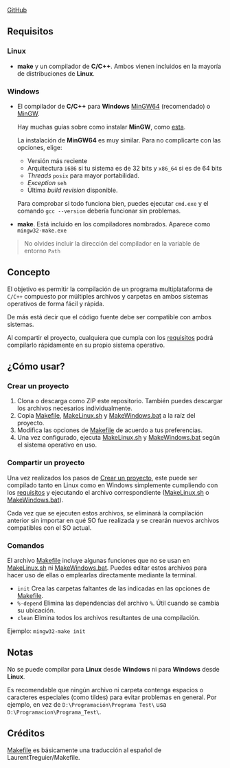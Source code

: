 [GitHub](https://github.com/CrysoK/Win-UNIX_C_Makefile)

## Requisitos

### Linux

- **make** y un compilador de **C/C++**. Ambos vienen incluidos en la mayoría de distribuciones de **Linux**.

### Windows

- El compilador de **C/C++** para **Windows**
[MinGW64](https://sourceforge.net/projects/mingw-w64/files/Toolchains%20targetting%20Win32/Personal%20Builds/mingw-builds/installer/mingw-w64-install.exe/download)
(recomendado) o [MinGW](https://sourceforge.net/projects/mingw/files/Installer/mingw-get-setup.exe/download).

  Hay muchas guías sobre como instalar **MinGW**, como [esta](https://platzi.com/tutoriales/1469-algoritmos/1901-como-instalar-gcc-para-compilar-programas-en-c-desde-la-consola-en-windows/).
  
  La instalación de **MinGW64** es muy similar. Para no complicarte con las opciones, elige:
  - Versión más reciente
  - Arquitectura `i686` si tu sistema es de 32 bits y `x86_64` si es de 64 bits
  - *Threads* `posix` para mayor portabilidad.
  - *Exception* `seh`
  - Última *build revision* disponible.

  Para comprobar si todo funciona bien, puedes ejecutar `cmd.exe` y el comando `gcc --version` debería funcionar sin
  problemas.

- **make**. Está incluido en los compiladores nombrados. Aparece como `mingw32-make.exe`

> No olvides incluir la dirección del compilador en la variable de entorno `Path`

## Concepto

El objetivo es permitir la compilación de un programa multiplataforma de `C/C++` compuesto por múltiples archivos y
carpetas en ambos sistemas operativos de forma fácil y rápida.

De más está decir que el código fuente debe ser compatible con ambos sistemas.

Al compartir el proyecto, cualquiera que cumpla con los [requisitos](#requisitos) podrá compilarlo rápidamente en su
propio sistema operativo.

## ¿Cómo usar?

### Crear un proyecto

1. Clona o descarga como ZIP este repositorio. También puedes descargar los archivos necesarios individualmente.
2. Copia [Makefile](Makefile), [MakeLinux.sh](MakeLinux.sh) y [MakeWindows.bat](MakeWindows.bat) a la raíz del proyecto.
3. Modifica las opciones de [Makefile](Makefile) de acuerdo a tus preferencias.
4. Una vez configurado, ejecuta [MakeLinux.sh](MakeLinux.sh) y [MakeWindows.bat](MakeWindows.bat) según el sistema
operativo en uso.

### Compartir un proyecto

Una vez realizados los pasos de [Crear un proyecto](#crear-un-proyecto), este puede ser compilado tanto en Linux como en
Windows simplemente cumpliendo con los [requisitos](#requisitos) y ejecutando el archivo correspondiente
([MakeLinux.sh](MakeLinux.sh) o [MakeWindows.bat](MakeWindows.bat)).

Cada vez que se ejecuten estos archivos, se eliminará la compilación anterior sin importar en qué SO fue realizada y se
crearán nuevos archivos compatibles con el SO actual.

### Comandos

El archivo [Makefile](Makefile) incluye algunas funciones que no se usan en [MakeLinux.sh](MakeLinux.sh) ni
[MakeWindows.bat](MakeWindows.bat). Puedes editar estos archivos para hacer uso de ellas o emplearlas directamente
mediante la terminal.

- `init` Crea las carpetas faltantes de las indicadas en las opciones de [Makefile](Makefile).
- `%-depend` Elimina las dependencias del archivo `%`. Útil cuando se cambia su ubicación.
- `clean` Elimina todos los archivos resultantes de una compilación.

Ejemplo: `mingw32-make init`

## Notas

No se puede compilar para **Linux** desde **Windows** ni para **Windows** desde **Linux**.

Es recomendable que ningún archivo ni carpeta contenga espacios o caracteres especiales (como tildes) para evitar
problemas en general. Por ejemplo, en vez de `D:\Programación\Programa Test\` usa `D:\Programacion\Programa_Test\`.

## Créditos

[Makefile](Makefile) es básicamente una traducción al español de LaurentTreguier/Makefile.
